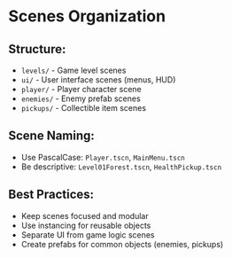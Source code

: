 # Scenes Organization

## Structure:
- `levels/` - Game level scenes
- `ui/` - User interface scenes (menus, HUD)
- `player/` - Player character scene
- `enemies/` - Enemy prefab scenes
- `pickups/` - Collectible item scenes

## Scene Naming:
- Use PascalCase: `Player.tscn`, `MainMenu.tscn`
- Be descriptive: `Level01Forest.tscn`, `HealthPickup.tscn`

## Best Practices:
- Keep scenes focused and modular
- Use instancing for reusable objects
- Separate UI from game logic scenes
- Create prefabs for common objects (enemies, pickups)